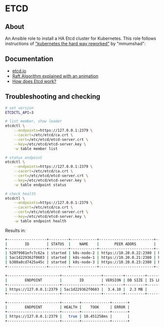 # ETCD


## About
An Ansible role to install a HA Etcd cluster for Kubernetes.
This role follows instructions of ["kubernetes the hard way reworked"](https://github.com/mmumshad/kubernetes-the-hard-way/blob/master/docs/04-certificate-authority.md) by "mmumshad":


## Documentation
- [etcd.io](https://etcd.io/)
- [Raft Algorithm explained with an animation](http://thesecretlivesofdata.com/raft/)
- [How does Etcd work?](https://medium.com/better-programming/a-closer-look-at-etcd-the-brain-of-a-kubernetes-cluster-788c8ea759a5)


## Troubleshooting and checking
```sh
# set version
ETCDCTL_API=3

# list member, show leader
etcdctl \
    --endpoints=https://127.0.0.1:2379 \
    --cacert=/etc/etcd/ca.crt \
    --cert=/etc/etcd/etcd-server.crt \
    --key=/etc/etcd/etcd-server.key \
    -w table member list

# status endpoint
etcdctl \
    --endpoints=https://127.0.0.1:2379 \
    --cacert=/etc/etcd/ca.crt \
    --cert=/etc/etcd/etcd-server.crt \
    --key=/etc/etcd/etcd-server.key \
    -w table endpoint status

# check health
etcdctl \
    --endpoints=https://127.0.0.1:2379 \
    --cacert=/etc/etcd/ca.crt \
    --cert=/etc/etcd/etcd-server.crt \
    --key=/etc/etcd/etcd-server.key \
    -w table endpoint health
```

Results in:
```sh
+------------------+---------+------------+-------------------------+-------------------------+------------+
|        ID        | STATUS  |    NAME    |       PEER ADDRS        |      CLIENT ADDRS       | IS LEARNER |
+------------------+---------+------------+-------------------------+-------------------------+------------+
| 52079981efc7c62a | started | k8s-node-2 | https://10.20.0.22:2380 | https://10.20.0.22:2379 |      false |
| 5ac1d229362f0603 | started | k8s-node-1 | https://10.20.0.21:2380 | https://10.20.0.21:2379 |      false |
| b380a8cd7425a45c | started | k8s-node-3 | https://10.20.0.23:2380 | https://10.20.0.23:2379 |      false |
+------------------+---------+------------+-------------------------+-------------------------+------------+

+------------------------+------------------+---------+---------+-----------+------------+-----------+------------+--------------------+--------+
|        ENDPOINT        |        ID        | VERSION | DB SIZE | IS LEADER | IS LEARNER | RAFT TERM | RAFT INDEX | RAFT APPLIED INDEX | ERRORS |
+------------------------+------------------+---------+---------+-----------+------------+-----------+------------+--------------------+--------+
| https://127.0.0.1:2379 | 5ac1d229362f0603 |  3.4.10 |  2.3 MB |      true |      false |      4309 |      13081 |              13081 |        |
+------------------------+------------------+---------+---------+-----------+------------+-----------+------------+--------------------+--------+

+------------------------+--------+-------------+-------+
|        ENDPOINT        | HEALTH |    TOOK     | ERROR |
+------------------------+--------+-------------+-------+
| https://127.0.0.1:2379 |   true | 10.451258ms |       |
+------------------------+--------+-------------+-------+
```